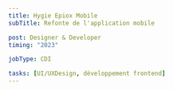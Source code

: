 ```yaml
---
title: Hygie Epiox Mobile
subTitle: Refonte de l'application mobile

post: Designer & Developer
timing: "2023"

jobType: CDI

tasks: [UI/UXDesign, développement frontend]
---
```

